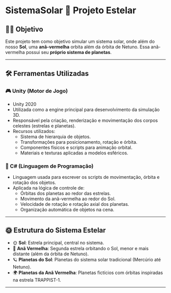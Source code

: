  # SistemaSolar 🌌 Projeto Estelar #



## 👨‍🚀 Objetivo

Este projeto tem como objetivo simular um sistema solar, onde além do nosso **Sol**, uma **anã-vermelha** orbita além da órbita de Netuno. Essa anã-vermelha possui seu **próprio sistema de planetas**.

---

## 🛠️ Ferramentas Utilizadas

### 🎮 Unity (Motor de Jogo)
- Unity 2020
- Utilizada como a engine principal para desenvolvimento da simulação 3D.
- Responsável pela criação, renderização e movimentação dos corpos celestes (estrelas e planetas).
- Recursos utilizados:
  - Sistema de hierarquia de objetos.
  - Transformações para posicionamento, rotação e órbita.
  - Componentes físicos e scripts para animação orbital.
  - Materiais e texturas aplicadas a modelos esféricos.

### 🧠 C# (Linguagem de Programação)
- Linguagem usada para escrever os scripts de movimentação, órbita e rotação dos objetos.
- Aplicada na lógica de controle de:
  - Órbitas dos planetas ao redor das estrelas.
  - Movimento da anã-vermelha ao redor do Sol.
  - Velocidade de rotação e rotação axial dos planetas.
  - Organização automática de objetos na cena.

---

## 🌞 Estrutura do Sistema Estelar

- 🌞 **Sol**: Estrela principal, central no sistema.
- 🔴 **Anã Vermelha**: Segunda estrela orbitando o Sol, menor e mais distante (além da órbita de Netuno).
- 🪐 **Planetas do Sol**: Planetas do sistema solar tradicional (Mercúrio até Netuno).
- 🌍 **Planetas da Anã Vermelha**: Planetas fictícios com órbitas inspiradas na estrela TRAPPIST-1.

---
